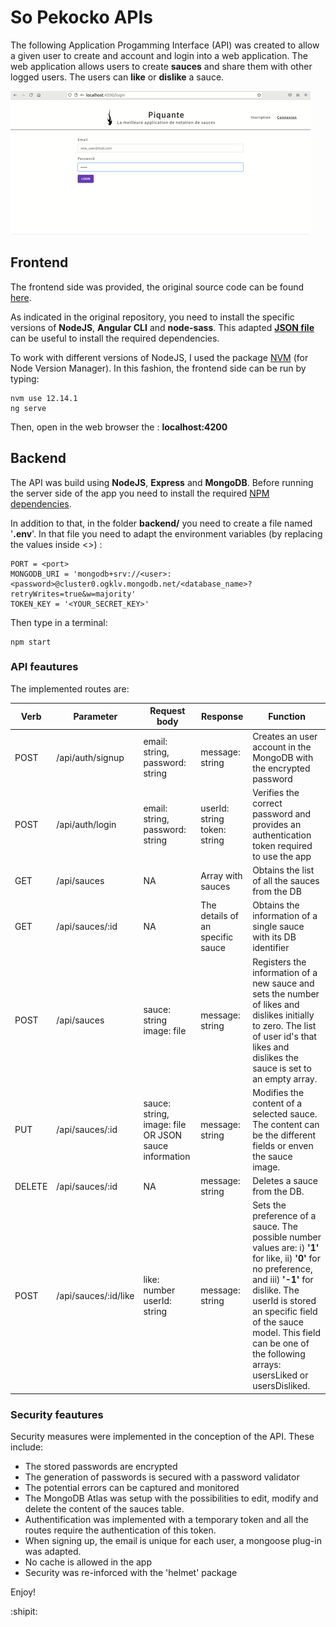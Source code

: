 # So Pekocko APIs

The following Application Progamming Interface (API) was created to allow a given user to create and account and login into a web application. The web application allows users to create **sauces** and share them with other logged users. The users can **like** or **dislike** a sauce.

![alt text](https://github.com/AaronMillOro/AaronMillanOropeza_6_18062021/blob/master/so_peckocko_demo.gif)

## Frontend
The frontend side was provided, the original source code can be found [here](https://github.com/OpenClassrooms-Student-Center/dwj-projet6).

As indicated in the original repository, you need to install the specific versions of **NodeJS**, **Angular CLI** and **node-sass**. This adapted **[JSON file](https://github.com/AaronMillOro/AaronMillanOropeza_6_18062021/blob/master/frontend/package.json)** can be useful to install the required dependencies.

To work with different versions of NodeJS, I used the package [NVM](https://github.com/nvm-sh/nvm/blob/master/README.md) (for Node Version Manager). In this fashion, the frontend side can be run by typing:

```
nvm use 12.14.1
ng serve
```

Then, open in the web browser the :  **localhost:4200**

## Backend

The API was build using **NodeJS**, **Express** and **MongoDB**. Before running the server side of the app you need to install the required [NPM dependencies](https://github.com/AaronMillOro/AaronMillanOropeza_6_18062021/blob/master/backend/package.json).

In addition to that, in the folder **backend/** you need to create a file named '**.env**'. In that file you need to adapt the environment variables  (by replacing the values inside <>) :

```
PORT = <port>
MONGODB_URI = 'mongodb+srv://<user>:<password>@cluster0.ogklv.mongodb.net/<database_name>?retryWrites=true&w=majority'
TOKEN_KEY = '<YOUR_SECRET_KEY>'
```


Then type in a terminal:

```
npm start
```

### API feautures

The implemented routes are:

| Verb   | Parameter            | Request body                                            | Response                         | Function                                                                                                                                                                                                                                                         |
|--------|----------------------|---------------------------------------------------------|----------------------------------|------------------------------------------------------------------------------------------------------------------------------------------------------------------------------------------------------------------------------------------------------------------|
| POST   | /api/auth/signup     | email: string,  password: string                        | message: string                  | Creates an user account  in the MongoDB with the  encrypted password                                                                                                                                                                                             |
| POST   | /api/auth/login      | email: string,  password: string                        | userId: string token: string     | Verifies the correct password  and provides an authentication token required to use the app                                                                                                                                                                      |
| GET    | /api/sauces          | NA                                                      | Array with sauces                | Obtains the list of all  the sauces from the DB                                                                                                                                                                                                                  |
| GET    | /api/sauces/:id      | NA                                                      | The details of an specific sauce | Obtains the information of a single sauce with its DB identifier                                                                                                                                                                                                 |
| POST   | /api/sauces          | sauce: string image: file                               | message: string                  | Registers the information of a  new sauce and sets the number of likes and dislikes initially to zero. The list of user id's that likes and dislikes the sauce is  set to an empty array.                                                                        |
| PUT    | /api/sauces/:id      | sauce: string,  image: file  OR  JSON sauce information | message: string                  | Modifies the content of a selected sauce. The content can be the different fields or enven the sauce image.                                                                                                                                                      |
| DELETE | /api/sauces/:id      | NA                                                      | message: string                  | Deletes a sauce from the DB.                                                                                                                                                                                                                                     |
| POST   | /api/sauces/:id/like | like: number userId: string                             | message: string                  | Sets the preference of a sauce. The possible number values are: i) **'1'** for like, ii) **'0'** for no preference, and iii) **'-1'** for dislike.   The userId is stored an   specific field of the sauce model. This field can be one of the following  arrays: usersLiked or usersDisliked.  |


### Security feautures

Security measures were implemented in the conception of the API. These include:

 * The stored passwords  are encrypted
 * The generation of passwords is secured with a password validator
 * The potential errors can be captured and monitored
 * The MongoDB Atlas was setup with the possibilities to edit, modify and delete the content of the sauces table.
 * Authentification was implemented with a temporary token and all the routes require the authentication of this token.
 * When signing up, the email is unique for each user, a mongoose plug-in was adapted.
 * No cache is allowed in the app
 * Security was re-inforced with the 'helmet' package

Enjoy!

:shipit:
